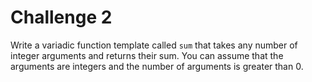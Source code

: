 # Challenge 2

Write a variadic function template called `sum` that takes any number of integer arguments and returns their sum. You can assume that the arguments are integers and the number of arguments is greater than 0.
